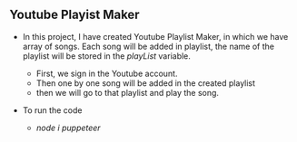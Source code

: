 ## Youtube Playist Maker

* In this project, I have created Youtube Playlist Maker, in which we have array of songs. Each song will be added in playlist, the name of the playlist will be stored in the *playList* variable.

  * First, we sign in the Youtube account.
  * Then one by one song will be added in the created playlist
  * then we will go to that playlist and play the song.


* To run the code 
    * *node i puppeteer*
